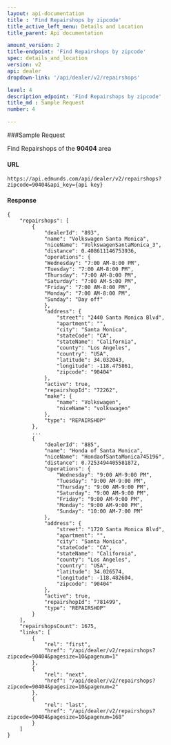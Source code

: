 ```yaml
---
layout: api-documentation
title : 'Find Repairshops by zipcode'
title_active_left_menu: Details and Location
title_parent: Api documentation

amount_version: 2
title-endpoint: 'Find Repairshops by zipcode'
spec: details_and_location
version: v2
api: dealer
dropdown-link: '/api/dealer/v2/repairshops'

level: 4
description_edpoint: 'Find Repairshops by zipcode'
title_md : Sample Request
number: 4

---
```


###Sample Request

Find Repairshops of the **90404** area

#### URL

    https://api.edmunds.com/api/dealer/v2/repairshops?zipcode=90404&api_key={api key}

#### Response

    {
        "repairshops": [
            {
                "dealerId": "893",
                "name": "Volkswagen Santa Monica",
                "niceName": "VolkswagenSantaMonica_3",
                "distance": 0.408611146753936,
                "operations": {
                "Wednesday": "7:00 AM-8:00 PM",
                "Tuesday": "7:00 AM-8:00 PM",
                "Thursday": "7:00 AM-8:00 PM",
                "Saturday": "7:00 AM-5:00 PM",
                "Friday": "7:00 AM-8:00 PM",
                "Monday": "7:00 AM-8:00 PM",
                "Sunday": "Day off"
                },
                "address": {
                    "street": "2440 Santa Monica Blvd",
                    "apartment": "",
                    "city": "Santa Monica",
                    "stateCode": "CA",
                    "stateName": "California",
                    "county": "Los Angeles",
                    "country": "USA",
                    "latitude": 34.032043,
                    "longitude": -118.475861,
                    "zipcode": "90404"
                },
                "active": true,
                "repairshopId": "72262",
                "make": {
                    "name": "Volkswagen",
                    "niceName": "volkswagen"
                },
                "type": "REPAIRSHOP"
            },
            ...
            {
                "dealerId": "885",
                "name": "Honda of Santa Monica",
                "niceName": "HondaofSantaMonica745196",
                "distance": 0.7253494405581872,
                "operations": {
                    "Wednesday": "9:00 AM-9:00 PM",
                    "Tuesday": "9:00 AM-9:00 PM",
                    "Thursday": "9:00 AM-9:00 PM",
                    "Saturday": "9:00 AM-9:00 PM",
                    "Friday": "9:00 AM-9:00 PM",
                    "Monday": "9:00 AM-9:00 PM",
                    "Sunday": "10:00 AM-7:00 PM"
                },
                "address": {
                    "street": "1720 Santa Monica Blvd",
                    "apartment": "",
                    "city": "Santa Monica",
                    "stateCode": "CA",
                    "stateName": "California",
                    "county": "Los Angeles",
                    "country": "USA",
                    "latitude": 34.026574,
                    "longitude": -118.482604,
                    "zipcode": "90404"
                },
                "active": true,
                "repairshopId": "781499",
                "type": "REPAIRSHOP"
            }
        ],
        "repairshopsCount": 1675,
        "links": [
            {
                "rel": "first",
                "href": "/api/dealer/v2/repairshops?zipcode=90404&pagesize=10&pagenum=1"
            },
            {
                "rel": "next",
                "href": "/api/dealer/v2/repairshops?zipcode=90404&pagesize=10&pagenum=2"
            },
            {
                "rel": "last",
                "href": "/api/dealer/v2/repairshops?zipcode=90404&pagesize=10&pagenum=168"
            }
        ]
    }
        
